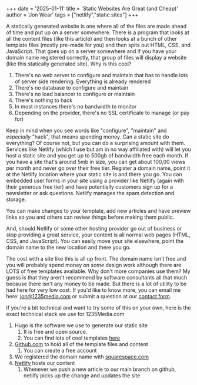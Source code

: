 +++
date = '2025-01-11'
title = 'Static Websites Are Great (and Cheap)'
author = 'Jon Wear'
tags = ["netlify","static sites"]
+++

A statically generated website is one where all of the files are made ahead of time and put up on a server somewhere.  There is a program that looks at all the content files (like this article) and then looks at a bunch of other template files (mostly pre-made for you) and then spits out HTML, CSS, and JavaScript.  That goes up on a server somewhere and if you have your domain name registered correctly, that group of files will display a website (like this statically generated site).  Why is this cool?

1. There's no web server to configure and maintain that has to handle lots of server side rendering. Everything is already rendered
1. There's no database to configure and maintain
1. There's no load balancer to configure or maintain
1. There's nothing to hack
1. In most instances there's no bandwidth to monitor
1. Depending on the provider, there's no SSL certificate to manage (or pay for)

Keep in mind when you see words like "configure", "maintain" and _especially_ "hack", that means spending money.  Can a static site do everything?  Of course not, but you can do a surprising amount with them.  Services like Netlify (which I use but am in no way affiliated with) will let you host a static site and you get up to 500gb of bandwidth free each month.  If you have a site that's around 5mb in size, you can get about 100,00 views per month and never go over their free tier.  Register a domain name, point it at the Netlify location where your static site is and there you go.  You can embedded user forms in your site using a provider like Netlify (again with their generous free tier) and have potentially customers sign up for a newsletter or ask questions.  Netlify manages the spam detection and storage.

You can make changes to your template, add new articles and have preview links so you and others can review things before making them public.

And, should Netlify or some other hosting provider go out of business or stop providing a great service, your content is all normal web pages (HTML, CSS, and JavaScript).  You can easily move your site elsewhere, point the domain name to the new location and there you go.

The cost with a site like this is all up front.  The domain name isn't free and you will probably spend money on _some_ design work although there are LOTS of free templates available.  Why don't more companies use them?  My guess is that they aren't recommend by software consultants all that much because there isn't any money to be made.  But there is a lot of utility to be had here for very low cost.  If you'd like to know more, you can email me here: jon@1235media.com or submit a question at our [contact form](https://1235media.com/#contact).

If you're a bit technical and want to try some of this on your own, here is the exact technical stack we use for 1235Media.com

1. Hugo is the software we use to generate our static site
    1. It is free and open source.
    1. You can find lots of cool templates [here](https://hugothemesfree.com)
1. [Github.com](https://github.com) to hold all of the template files and content
    1. You can create a free account
1. We registered the domain name with [squarespace.com](https://domains.squarespace.com)
1. [Netlify](https://netlify.com) hosts our content
    1. Whenever we push a new article to our main branch on github, netlify picks up the change and updates the site
